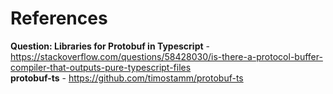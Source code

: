 # References
**Question: Libraries for Protobuf in Typescript** - https://stackoverflow.com/questions/58428030/is-there-a-protocol-buffer-compiler-that-outputs-pure-typescript-files<br>
**protobuf-ts** - https://github.com/timostamm/protobuf-ts